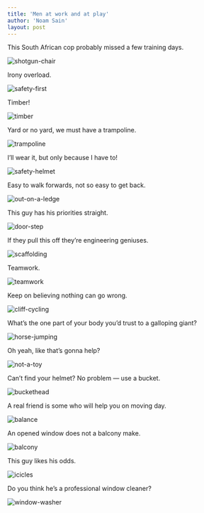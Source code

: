 ```yaml
---
title: 'Men at work and at play'
author: 'Noam Sain'
layout: post
---
```


This South African cop probably missed a few training days.

![shotgun-chair](/assets/2017/2017-04-shotgun-chair.jpg)

Irony overload.

![safety-first](/assets/2017/2017-04-safety-first.jpg)

Timber!

![timber](/assets/2017/2017-04-timber.jpg)

Yard or no yard, we must have a trampoline.

![trampoline](/assets/2017/2017-04-trampoline.jpg)

I’ll wear it, but only because I have to!

![safety-helmet](/assets/2017/2017-04-safety-helmet.jpg)

Easy to walk forwards, not so easy to get back.

![out-on-a-ledge](/assets/2017/2017-04-out-on-a-ledge.jpg)

This guy has his priorities straight.

![door-step](/assets/2017/2017-04-door-step.jpg)

If they pull this off they’re engineering geniuses.

![scaffolding](/assets/2017/2017-04-scaffolding.jpg)

Teamwork.

![teamwork](/assets/2017/2017-04-teamwork.jpg)

Keep on believing nothing can go wrong.

![cliff-cycling](/assets/2017/2017-04-cliff-cycling.jpg)

What’s the one part of your body you’d trust to a galloping giant?

![horse-jumping](/assets/2017/2017-04-horse-jumping.jpg)

Oh yeah, like that’s gonna help?

![not-a-toy](/assets/2017/2017-04-not-a-toy.jpg)

Can’t find your helmet? No problem — use a bucket.

![buckethead](/assets/2017/2017-04-buckethead.jpg)

A real friend is some who will help you on moving day.

![balance](/assets/2017/2017-04-balance.jpg)

An opened window does not a balcony make.

![balcony](/assets/2017/2017-04-balcony.jpg)

This guy likes his odds.

![icicles](/assets/2017/2017-04-icicles.jpg)

Do you think he’s a professional window cleaner?

![window-washer](/assets/2017/2017-04-window-washer.jpg)
